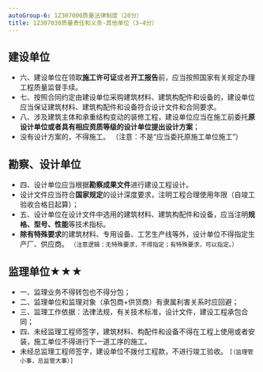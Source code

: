 ```yaml
---
autoGroup-6: 1Z307000质量法律制度（20分）
title: 1Z307030质量责任和义务-其他单位（3~4分）
---
```


## 建设单位
- 六、建设单位在领取**施工许可证**或者**开工报告**前，应当按照国家有关规定办理工程质量监督手续。
- 七、按照合同约定由建设单位采购建筑材料、建筑构配件和设备的，建设单位应当保证建筑材料、建筑构配件和设备符合设计文件和合同要求。
- 八、涉及建筑主体和承重结构变动的装修工程，建设单位应当在施工前委托**原设计单位或者具有相应资质等级的设计单位提出设计方案**；
- 没有设计方案的，不得施工。
（注意：不是“应当委托原施工单位施工”）

## 勘察、设计单位
- 四、设计单位应当根据**勘察成果文件**进行建设工程设计。
- 设计文件应当符合**国家规定**的设计深度要求，注明工程合理使用年限（自竣工验收合格日起算）；
- 五、设计单位在设计文件中选用的建筑材料、建筑构配件和设备，应当注明**规格、型号、性能**等技术指标。
- **除有特殊要求**的建筑材料、专用设备、工艺生产线等外，设计单位不得指定生产厂、供应商。
 `（注意逻辑：无特殊要求，不得指定；有特殊要求，可以指定。）`

## 监理单位★★★
- 一、监理业务不得转包也不得分包；
- 二、监理单位和监理对象（承包商+供货商）有隶属利害关系时应回避；
- 三、监理工作依据：法律法规，有关技术标准，设计文件，建设工程承包合同；
- 四、未经监理工程师签字，建筑材料、构配件和设备不得在工程上使用或者安装，施工单位不得进行下一道工序的施工。
- 未经总监理工程师签字，建设单位不拨付工程款，不进行竣工验收。
`[（监理管小事，总监管大事）]`
